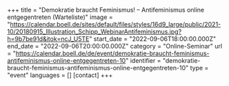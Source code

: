 +++
title = "Demokratie braucht Feminismus! – Antifeminismus online entgegentreten (Warteliste)"
image = "https://calendar.boell.de/sites/default/files/styles/16d9_large/public/2021-10/20180915_Illustration_Schipp_WebinarAntifeminismus.jpg?h=9b7be91d&itok=ncJ_U5TE"
start_date = "2022-09-06T18:00:00.000Z"
end_date = "2022-09-06T20:00:00.000Z"
category = "Online-Seminar"
url = "https://calendar.boell.de/de/event/demokratie-braucht-feminismus-antifeminismus-online-entgegentreten-10"
identifier = "demokratie-braucht-feminismus-antifeminismus-online-entgegentreten-10"
type = "event"
languages = []
[contact]
+++